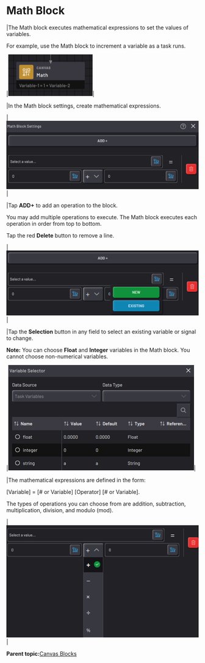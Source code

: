 # Math Block

|The Math block executes mathematical expressions to set the values of variables.

For example, use the Math block to increment a variable as a task runs.

|![](../Images/TaskCanvasBlockGlossary/Canvas-Math-Block.png)|

|In the Math block settings, create mathematical expressions.

|![](../Images/TaskCanvasBlockGlossary/Canvas-Math-Settings.png)|

|Tap **ADD+** to add an operation to the block.

You may add multiple operations to execute. The Math block executes each operation in order from top to bottom.

Tap the red **Delete** button to remove a line.

|![](../Images/TaskCanvasBlockGlossary/Canvas-Math-Settings-Selector.png)|

|Tap the **Selection** button in any field to select an existing variable or signal to change.

**Note:** You can choose **Float** and **Integer** variables in the Math block. You cannot choose non-numerical variables.

|![](../Images/TaskCanvasBlockGlossary/VariableSelector.png)|

|The mathematical expressions are defined in the form:

\[Variable\] = \[\# or Variable\] \[Operator\] \[\# or Variable\].

The types of operations you can choose from are addition, subtraction, multiplication, division, and modulo \(mod\).

|![](../Images/TaskCanvasBlockGlossary/Canvas-Math-Settings-Operations.png)|

**Parent topic:**[Canvas Blocks](../TaskCanvasBlockGlossary/Canvas-Overview.md)

